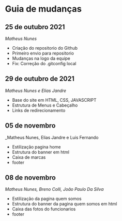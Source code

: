 # Guia de mudanças

## 25 de outubro 2021

_Matheus Nunes_
- Criação do repositorio do Github
- Primeiro envio para repositorio
- Mudanças na logo da equipe
- Fix: Correção do .gitconfig local

## 29 de outubro de 2021

_Matheus Nunes e Elias Jandre_

- Base do site em HTML, CSS, JAVASCRIPT
- Estrutura de Menus e Cabeçalho 
- Links de redirecionamento

## 05 de novembro

_Matheus Nunes, Elias Jandre e Luis Fernando

- Estilização pagina home
- Estrutura do banner em html
- Caixa de marcas
- footer

## 08 de novembro

_Matheus Nunes, Breno Colli, João Paulo Da Silva_
- Estilização da pagina quem somos
- Estrutura do banner da pagina quem somos em html
- Caixa das fotos do funcionarios
- footer